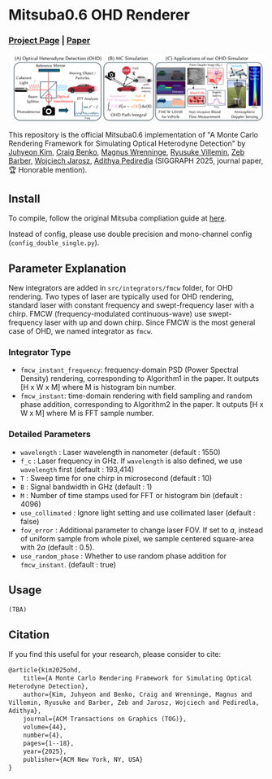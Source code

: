 # Mitsuba0.6 OHD Renderer

### [Project Page](https://juhyeonkim95.github.io/project-pages/ohd_rendering/) | [Paper](https://dl.acm.org/doi/10.1145/3731150)

![visualization](assets/teaser.png)

This repository is the official Mitsuba0.6 implementation of "A Monte Carlo Rendering Framework for Simulating Optical Heterodyne Detection" by 
[Juhyeon Kim](https://juhyeonkim.netlify.app/), 
[Craig Benko](http://craigbenko.com/), 
[Magnus Wrenninge](https://scholar.google.se/citations?user=aa85HZgAAAAJ&hl=en), 
[Ryusuke Villemin](https://www.linkedin.com/in/ryusuke-v-04649b1/), 
[Zeb Barber](https://www.linkedin.com/in/zeb-barber-a03020127/), 
[Wojciech Jarosz](https://cs.dartmouth.edu/~wjarosz/), 
[Adithya Pediredla](https://sites.google.com/view/adithyapediredla/)
(SIGGRAPH 2025, journal paper, 🏆 Honorable mention).

## Install
To compile, follow the original Mitsuba compliation guide at [here](https://github.com/mitsuba-renderer/mitsuba).

Instead of config, please use double precision and mono-channel config (`config_double_single.py`).

## Parameter Explanation
New integrators are added in `src/integrators/fmcw` folder, for OHD rendering.
Two types of laser are typically used for OHD rendering, standard laser with constant frequency and swept-frequency laser with a chirp.
FMCW (frequency-modulated continuous-wave) use swept-frequency laser with up and down chirp.
Since FMCW is the most general case of OHD, we named integrator as `fmcw`.

### Integrator Type
* `fmcw_instant_frequency`: frequency-domain PSD (Power Spectral Density) rendering, corresponding to Algorithm1 in the paper. It outputs [H x W x M] where M is histogram bin number.
* `fmcw_instant`: time-domain rendering with field sampling and random phase addition, corresponding to Algorithm2 in the paper. It outputs [H x W x M] where M is FFT sample number.

### Detailed Parameters
* `wavelength` : Laser wavelength in nanometer (default : 1550)
* `f_c` : Laser frequency in GHz. If `wavelength` is also defined, we use `wavelength` first (default : 193,414)
* `T` : Sweep time for one chirp in microsecond (default : 10)
* `B` : Signal bandwidth in GHz (default : 1)
* `M` : Number of time stamps used for FFT or histogram bin (default : 4096)
* `use_collimated` : Ignore light setting and use collimated laser (default : false)
* `fov_error` : Additional parameter to change laser FOV. If set to $a$, instead of uniform sample from whole pixel, we sample centered square-area with $2a$ (default : 0.5).
* `use_random_phase` : Whether to use random phase addition for `fmcw_instant`. (default : true)

## Usage
```
(TBA)
```


## Citation
If you find this useful for your research, please consider to cite:
```
@article{kim2025ohd,
    title={A Monte Carlo Rendering Framework for Simulating Optical Heterodyne Detection},
    author={Kim, Juhyeon and Benko, Craig and Wrenninge, Magnus and Villemin, Ryusuke and Barber, Zeb and Jarosz, Wojciech and Pediredla, Adithya},
    journal={ACM Transactions on Graphics (TOG)},
    volume={44},
    number={4},
    pages={1--18},
    year={2025},
    publisher={ACM New York, NY, USA}
}
```

